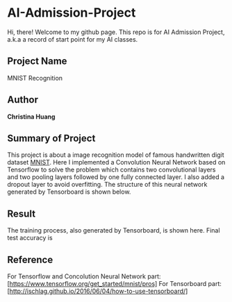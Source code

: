 # AI-Admission-Project
Hi, there! Welcome to my github page. This repo is for AI Admission Project, a.k.a a record of start point for my AI classes.

## Project Name
MNIST Recognition

## Author
**Christina Huang**

## Summary of Project
This project is about a image recognition model of famous handwritten digit dataset [MNIST](http://yann.lecun.com/exdb/mnist/). Here I implemented a Convolution Neural Network based on Tensorflow to solve the problem which contains two convolutional layers and two pooling layers followed by one fully connected layer. I also added a dropout layer to avoid overfitting. The structure of this neural network generated by Tensorboard is shown below.

## Result
The training process, also generated by Tensorboard, is shown here. Final test accuracy is  

## Reference
For Tensorflow and Concolution Neural Network part: [https://www.tensorflow.org/get_started/mnist/pros]
For Tensorboard part: [http://ischlag.github.io/2016/06/04/how-to-use-tensorboard/]

